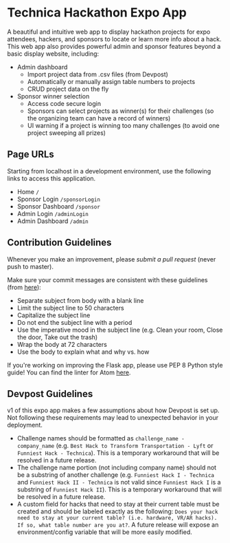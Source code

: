 # Technica Hackathon Expo App

A beautiful and intuitive web app to display hackathon projects for expo attendees, hackers, and sponsors to locate or learn more info about a hack. This web app also provides powerful admin and sponsor features beyond a basic display website, including:
* Admin dashboard
    * Import project data from .csv files (from Devpost)
    * Automatically or manually assign table numbers to projects
    * CRUD project data on the fly
* Sponsor winner selection
    * Access code secure login
    * Sponsors can select projects as winner(s) for their challenges (so the organizing team can have a record of winners)
    * UI warning if a project is winning too many challenges (to avoid one project sweeping all prizes)

## Page URLs

Starting from localhost in a development environment, use the following links to access this application.

- Home `/`
- Sponsor Login `/sponsorLogin`
- Sponsor Dashboard `/sponsor`
- Admin Login `/adminLogin`
- Admin Dashboard `/admin`

## Contribution Guidelines

Whenever you make an improvement, please *submit a pull request* (never push to master).

Make sure your commit messages are consistent with these guidelines (from [here](https://chris.beams.io/posts/git-commit/)):
- Separate subject from body with a blank line
- Limit the subject line to 50 characters
- Capitalize the subject line
- Do not end the subject line with a period
- Use the imperative mood in the subject line (e.g. Clean your room, Close the door, Take out the trash)
- Wrap the body at 72 characters
- Use the body to explain what and why vs. how

If you're working on improving the Flask app, please use PEP 8 Python style guide! You can find the linter for Atom [here](https://atom.io/packages/linter-python-pep8).

## Devpost Guidelines

v1 of this expo app makes a few assumptions about how Devpost is set up. Not following these requirements may lead to unexpected behavior in your deployment.

- Challenge names should be formatted as `challenge_name - company_name` (e.g. `Best Hack to Transform Transportation - Lyft` or `Funniest Hack - Technica`). This is a temporary workaround that will be resolved in a future release.
- The challenge name portion (not including company name) should not be a substring of another challenge (e.g. `Funniest Hack I - Technica` and `Funniest Hack II - Technica` is not valid since `Funniest Hack I` is a substring of `Funniest Hack II`). This is a temporary workaround that will be  resolved in a future release.
- A custom field for hacks that need to stay at their current table must be created and should be labeled exactly as the following: `Does your hack need to stay at your current table? (i.e. hardware, VR/AR hacks). If so, what table number are you at?`. A future release will expose an environment/config variable that will be more easily modified.
